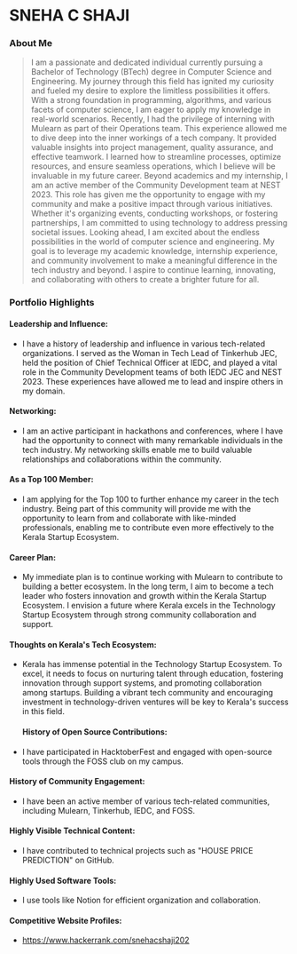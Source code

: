# SNEHA C SHAJI 

### About Me

> I am a passionate and dedicated individual currently pursuing a Bachelor of Technology (BTech) degree in Computer Science and Engineering. My journey through this field has ignited my curiosity and fueled my desire to explore the limitless possibilities it offers. With a strong foundation in programming, algorithms, and various facets of computer science, I am eager to apply my knowledge in real-world scenarios.
Recently, I had the privilege of interning with Mulearn as part of their Operations team. This experience allowed me to dive deep into the inner workings of a tech company. It provided valuable insights into project management, quality assurance, and effective teamwork. I learned how to streamline processes, optimize resources, and ensure seamless operations, which I believe will be invaluable in my future career.
Beyond academics and my internship, I am an active member of the Community Development team at NEST 2023. This role has given me the opportunity to engage with my community and make a positive impact through various initiatives. Whether it's organizing events, conducting workshops, or fostering partnerships, I am committed to using technology to address pressing societal issues.
Looking ahead, I am excited about the endless possibilities in the world of computer science and engineering. My goal is to leverage my academic knowledge, internship experience, and community involvement to make a meaningful difference in the tech industry and beyond. I aspire to continue learning, innovating, and collaborating with others to create a brighter future for all.


### Portfolio Highlights


#### Leadership and Influence:

- I have a history of leadership and influence in various tech-related organizations. I served as the Woman in Tech Lead of Tinkerhub JEC, held the position of Chief Technical Officer at IEDC, and played a vital role in the Community Development teams of both IEDC JEC and NEST 2023. These experiences have allowed me to lead and inspire others in my domain.

#### Networking:

- I am an active participant in hackathons and conferences, where I have had the opportunity to connect with many remarkable individuals in the tech industry. My networking skills enable me to build valuable relationships and collaborations within the community.

#### As a Top 100 Member:

- I am applying for the Top 100 to further enhance my career in the tech industry. Being part of this community will provide me with the opportunity to learn from and collaborate with like-minded professionals, enabling me to contribute even more effectively to the Kerala Startup Ecosystem.

#### Career Plan: 

- My immediate plan is to continue working with Mulearn to contribute to building a better ecosystem. In the long term, I aim to become a tech leader who fosters innovation and growth within the Kerala Startup Ecosystem. I envision a future where Kerala excels in the Technology Startup Ecosystem through strong community collaboration and support.

#### Thoughts on Kerala's Tech Ecosystem:

- Kerala has immense potential in the Technology Startup Ecosystem. To excel, it needs to focus on nurturing talent through education, fostering innovation through support systems, and promoting collaboration among startups. Building a vibrant tech community and encouraging investment in technology-driven ventures will be key to Kerala's success in this field.

  #### History of Open Source Contributions:

- I have participated in HacktoberFest and engaged with open-source tools through the FOSS club on my campus.

#### History of Community Engagement:

-  I have been an active member of various tech-related communities, including Mulearn, Tinkerhub, IEDC, and FOSS.

#### Highly Visible Technical Content:

- I have contributed to technical projects such as "HOUSE PRICE PREDICTION" on GitHub.

#### Highly Used Software Tools:

- I use tools like Notion for efficient organization and collaboration.

#### Competitive Website Profiles:

- https://www.hackerrank.com/snehacshaji202
